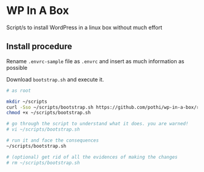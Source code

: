 # WP In A Box

Script/s to install WordPress in a linux box without much effort

## Install procedure

Rename `.envrc-sample` file as `.envrc` and insert as much information as possible

Download `bootstrap.sh` and execute it.

```bash
# as root

mkdir ~/scripts
curl -Sso ~/scripts/bootstrap.sh https://github.com/pothi/wp-in-a-box/raw/master/bootstrap.sh
chmod +x ~/scripts/bootstrap.sh

# go through the script to understand what it does. you are warned!
# vi ~/scripts/bootstrap.sh

# run it and face the consequences
~/scripts/bootstrap.sh

# (optional) get rid of all the evidences of making the changes
# rm ~/scripts/bootstrap.sh

```
